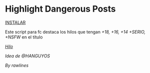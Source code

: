 # Highlight Dangerous Posts

[INSTALAR](https://github.com/Pytness/fc-script/raw/master/src/highlightDangerousPosts/index.user.js)

Este script para fc destaca los hilos que tengan *+18, +16, +14 +SERIO, +NSFW* en el título

*[Hilo](https://forocoches.com/foro/showthread.php?t=6794769)*

*Idea de @HANGUYOS*

*By rawlines*
